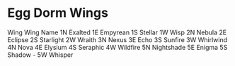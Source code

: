 # Egg Dorm Wings



Wing	Wing Name
1N	Exalted
1E	Empyrean
1S	Stellar
1W	Wisp
2N	Nebula
2E	Eclipse
2S	Starlight
2W	Wraith
3N	Nexus
3E	Echo
3S	Sunfire
3W	Whirlwind
4N	Nova
4E	Elysium
4S	Seraphic
4W	Wildfire
5N	Nightshade
5E	Enigma
5S	Shadow -
5W	Whisper
